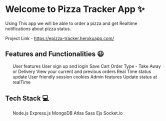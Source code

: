<h1>Welcome to Pizza Tracker App ✨</h1>

 Using This app we will be able to order a pizza and get Realtime notifications about pizza status.

Project Link - https://epizza-tracker.herokuapp.com/

<h2>Features and Functionalities 😃</h2>

<ul>
User features
User sign up and login
Save Cart
Order Type - Take Away or Delivery
View your current and previous orders
Real Time status update
User friendly
session cookies
Admin features
Update status at realTime
 </ul>


 <h2>Tech Stack 💻</h2>
 <ul>
Node.js
Express.js
MongoDB Atlas
Sass
Ejs
Socket.io
 </ul>

